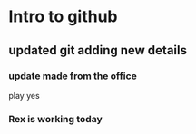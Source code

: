 # Intro to github

## updated git adding new details

### update made from the office

play yes

### Rex is working today
